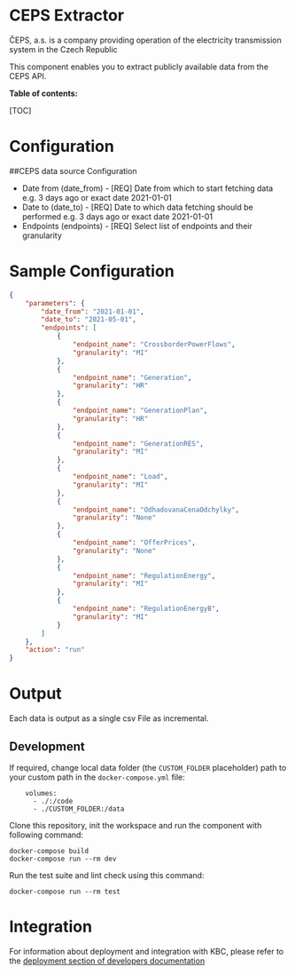 CEPS Extractor
=============

ČEPS, a.s. is a company providing operation of the electricity transmission system in the Czech Republic

This component enables you to extract publicly available data from the CEPS API.

**Table of contents:**

[TOC]

Configuration
=============

##CEPS data source Configuration
 - Date from (date_from) - [REQ] Date from which to start fetching data e.g. 3 days ago or exact date 2021-01-01
 - Date to (date_to) - [REQ] Date to which data fetching should be performed e.g. 3 days ago or exact date 2021-01-01
 - Endpoints (endpoints) - [REQ] Select list of endpoints and their granularity




Sample Configuration
=============
```json
{
    "parameters": {
        "date_from": "2021-01-01",
        "date_to": "2021-05-01",
        "endpoints": [
            {
                "endpoint_name": "CrossborderPowerFlows",
                "granularity": "MI"
            },
            {
                "endpoint_name": "Generation",
                "granularity": "HR"
            },
            {
                "endpoint_name": "GenerationPlan",
                "granularity": "HR"
            },
            {
                "endpoint_name": "GenerationRES",
                "granularity": "MI"
            },
            {
                "endpoint_name": "Load",
                "granularity": "MI"
            },
            {
                "endpoint_name": "OdhadovanaCenaOdchylky",
                "granularity": "None"
            },
            {
                "endpoint_name": "OfferPrices",
                "granularity": "None"
            },
            {
                "endpoint_name": "RegulationEnergy",
                "granularity": "MI"
            },
            {
                "endpoint_name": "RegulationEnergyB",
                "granularity": "MI"
            }
        ]
    },
    "action": "run"
}
```

Output
======

Each data is output as a single csv File as incremental.

Development
-----------

If required, change local data folder (the `CUSTOM_FOLDER` placeholder) path to your custom path in
the `docker-compose.yml` file:

~~~~~~~~~~~~~~~~~~~~~~~~~~~~~~~~~~~~~~~~~~~~~~~~~~~~~~~~~~~~~~~~~~~~~~~~~~~~~~~~
    volumes:
      - ./:/code
      - ./CUSTOM_FOLDER:/data
~~~~~~~~~~~~~~~~~~~~~~~~~~~~~~~~~~~~~~~~~~~~~~~~~~~~~~~~~~~~~~~~~~~~~~~~~~~~~~~~

Clone this repository, init the workspace and run the component with following command:

~~~~~~~~~~~~~~~~~~~~~~~~~~~~~~~~~~~~~~~~~~~~~~~~~~~~~~~~~~~~~~~~~~~~~~~~~~~~~~~~
docker-compose build
docker-compose run --rm dev
~~~~~~~~~~~~~~~~~~~~~~~~~~~~~~~~~~~~~~~~~~~~~~~~~~~~~~~~~~~~~~~~~~~~~~~~~~~~~~~~

Run the test suite and lint check using this command:

~~~~~~~~~~~~~~~~~~~~~~~~~~~~~~~~~~~~~~~~~~~~~~~~~~~~~~~~~~~~~~~~~~~~~~~~~~~~~~~~
docker-compose run --rm test
~~~~~~~~~~~~~~~~~~~~~~~~~~~~~~~~~~~~~~~~~~~~~~~~~~~~~~~~~~~~~~~~~~~~~~~~~~~~~~~~

Integration
===========

For information about deployment and integration with KBC, please refer to the
[deployment section of developers documentation](https://developers.keboola.com/extend/component/deployment/)